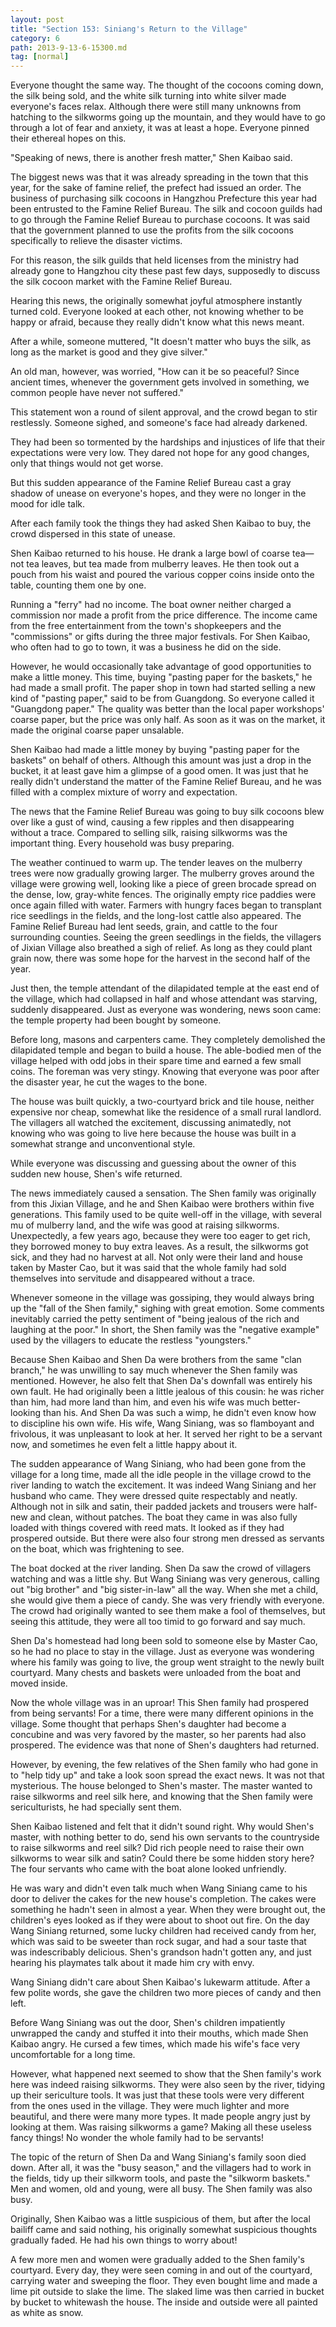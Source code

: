 ```yaml
---
layout: post
title: "Section 153: Siniang's Return to the Village"
category: 6
path: 2013-9-13-6-15300.md
tag: [normal]
---
```


Everyone thought the same way. The thought of the cocoons coming down, the silk being sold, and the white silk turning into white silver made everyone's faces relax. Although there were still many unknowns from hatching to the silkworms going up the mountain, and they would have to go through a lot of fear and anxiety, it was at least a hope. Everyone pinned their ethereal hopes on this.

"Speaking of news, there is another fresh matter," Shen Kaibao said.

The biggest news was that it was already spreading in the town that this year, for the sake of famine relief, the prefect had issued an order. The business of purchasing silk cocoons in Hangzhou Prefecture this year had been entrusted to the Famine Relief Bureau. The silk and cocoon guilds had to go through the Famine Relief Bureau to purchase cocoons. It was said that the government planned to use the profits from the silk cocoons specifically to relieve the disaster victims.

For this reason, the silk guilds that held licenses from the ministry had already gone to Hangzhou city these past few days, supposedly to discuss the silk cocoon market with the Famine Relief Bureau.

Hearing this news, the originally somewhat joyful atmosphere instantly turned cold. Everyone looked at each other, not knowing whether to be happy or afraid, because they really didn't know what this news meant.

After a while, someone muttered, "It doesn't matter who buys the silk, as long as the market is good and they give silver."

An old man, however, was worried, "How can it be so peaceful? Since ancient times, whenever the government gets involved in something, we common people have never not suffered."

This statement won a round of silent approval, and the crowd began to stir restlessly. Someone sighed, and someone's face had already darkened.

They had been so tormented by the hardships and injustices of life that their expectations were very low. They dared not hope for any good changes, only that things would not get worse.

But this sudden appearance of the Famine Relief Bureau cast a gray shadow of unease on everyone's hopes, and they were no longer in the mood for idle talk.

After each family took the things they had asked Shen Kaibao to buy, the crowd dispersed in this state of unease.

Shen Kaibao returned to his house. He drank a large bowl of coarse tea—not tea leaves, but tea made from mulberry leaves. He then took out a pouch from his waist and poured the various copper coins inside onto the table, counting them one by one.

Running a "ferry" had no income. The boat owner neither charged a commission nor made a profit from the price difference. The income came from the free entertainment from the town's shopkeepers and the "commissions" or gifts during the three major festivals. For Shen Kaibao, who often had to go to town, it was a business he did on the side.

However, he would occasionally take advantage of good opportunities to make a little money. This time, buying "pasting paper for the baskets," he had made a small profit. The paper shop in town had started selling a new kind of "pasting paper," said to be from Guangdong. So everyone called it "Guangdong paper." The quality was better than the local paper workshops' coarse paper, but the price was only half. As soon as it was on the market, it made the original coarse paper unsalable.

Shen Kaibao had made a little money by buying "pasting paper for the baskets" on behalf of others. Although this amount was just a drop in the bucket, it at least gave him a glimpse of a good omen. It was just that he really didn't understand the matter of the Famine Relief Bureau, and he was filled with a complex mixture of worry and expectation.

The news that the Famine Relief Bureau was going to buy silk cocoons blew over like a gust of wind, causing a few ripples and then disappearing without a trace. Compared to selling silk, raising silkworms was the important thing. Every household was busy preparing.

The weather continued to warm up. The tender leaves on the mulberry trees were now gradually growing larger. The mulberry groves around the village were growing well, looking like a piece of green brocade spread on the dense, low, gray-white fences. The originally empty rice paddies were once again filled with water. Farmers with hungry faces began to transplant rice seedlings in the fields, and the long-lost cattle also appeared. The Famine Relief Bureau had lent seeds, grain, and cattle to the four surrounding counties. Seeing the green seedlings in the fields, the villagers of Jixian Village also breathed a sigh of relief. As long as they could plant grain now, there was some hope for the harvest in the second half of the year.

Just then, the temple attendant of the dilapidated temple at the east end of the village, which had collapsed in half and whose attendant was starving, suddenly disappeared. Just as everyone was wondering, news soon came: the temple property had been bought by someone.

Before long, masons and carpenters came. They completely demolished the dilapidated temple and began to build a house. The able-bodied men of the village helped with odd jobs in their spare time and earned a few small coins. The foreman was very stingy. Knowing that everyone was poor after the disaster year, he cut the wages to the bone.

The house was built quickly, a two-courtyard brick and tile house, neither expensive nor cheap, somewhat like the residence of a small rural landlord. The villagers all watched the excitement, discussing animatedly, not knowing who was going to live here because the house was built in a somewhat strange and unconventional style.

While everyone was discussing and guessing about the owner of this sudden new house, Shen's wife returned.

The news immediately caused a sensation. The Shen family was originally from this Jixian Village, and he and Shen Kaibao were brothers within five generations. This family used to be quite well-off in the village, with several mu of mulberry land, and the wife was good at raising silkworms. Unexpectedly, a few years ago, because they were too eager to get rich, they borrowed money to buy extra leaves. As a result, the silkworms got sick, and they had no harvest at all. Not only were their land and house taken by Master Cao, but it was said that the whole family had sold themselves into servitude and disappeared without a trace.

Whenever someone in the village was gossiping, they would always bring up the "fall of the Shen family," sighing with great emotion. Some comments inevitably carried the petty sentiment of "being jealous of the rich and laughing at the poor." In short, the Shen family was the "negative example" used by the villagers to educate the restless "youngsters."

Because Shen Kaibao and Shen Da were brothers from the same "clan branch," he was unwilling to say much whenever the Shen family was mentioned. However, he also felt that Shen Da's downfall was entirely his own fault. He had originally been a little jealous of this cousin: he was richer than him, had more land than him, and even his wife was much better-looking than his. And Shen Da was such a wimp, he didn't even know how to discipline his own wife. His wife, Wang Siniang, was so flamboyant and frivolous, it was unpleasant to look at her. It served her right to be a servant now, and sometimes he even felt a little happy about it.

The sudden appearance of Wang Siniang, who had been gone from the village for a long time, made all the idle people in the village crowd to the river landing to watch the excitement. It was indeed Wang Siniang and her husband who came. They were dressed quite respectably and neatly. Although not in silk and satin, their padded jackets and trousers were half-new and clean, without patches. The boat they came in was also fully loaded with things covered with reed mats. It looked as if they had prospered outside. But there were also four strong men dressed as servants on the boat, which was frightening to see.

The boat docked at the river landing. Shen Da saw the crowd of villagers watching and was a little shy. But Wang Siniang was very generous, calling out "big brother" and "big sister-in-law" all the way. When she met a child, she would give them a piece of candy. She was very friendly with everyone. The crowd had originally wanted to see them make a fool of themselves, but seeing this attitude, they were all too timid to go forward and say much.

Shen Da's homestead had long been sold to someone else by Master Cao, so he had no place to stay in the village. Just as everyone was wondering where his family was going to live, the group went straight to the newly built courtyard. Many chests and baskets were unloaded from the boat and moved inside.

Now the whole village was in an uproar! This Shen family had prospered from being servants! For a time, there were many different opinions in the village. Some thought that perhaps Shen's daughter had become a concubine and was very favored by the master, so her parents had also prospered. The evidence was that none of Shen's daughters had returned.

However, by evening, the few relatives of the Shen family who had gone in to "help tidy up" and take a look soon spread the exact news. It was not that mysterious. The house belonged to Shen's master. The master wanted to raise silkworms and reel silk here, and knowing that the Shen family were sericulturists, he had specially sent them.

Shen Kaibao listened and felt that it didn't sound right. Why would Shen's master, with nothing better to do, send his own servants to the countryside to raise silkworms and reel silk? Did rich people need to raise their own silkworms to wear silk and satin? Could there be some hidden story here? The four servants who came with the boat alone looked unfriendly.

He was wary and didn't even talk much when Wang Siniang came to his door to deliver the cakes for the new house's completion. The cakes were something he hadn't seen in almost a year. When they were brought out, the children's eyes looked as if they were about to shoot out fire. On the day Wang Siniang returned, some lucky children had received candy from her, which was said to be sweeter than rock sugar, and had a sour taste that was indescribably delicious. Shen's grandson hadn't gotten any, and just hearing his playmates talk about it made him cry with envy.

Wang Siniang didn't care about Shen Kaibao's lukewarm attitude. After a few polite words, she gave the children two more pieces of candy and then left.

Before Wang Siniang was out the door, Shen's children impatiently unwrapped the candy and stuffed it into their mouths, which made Shen Kaibao angry. He cursed a few times, which made his wife's face very uncomfortable for a long time.

However, what happened next seemed to show that the Shen family's work here was indeed raising silkworms. They were also seen by the river, tidying up their sericulture tools. It was just that these tools were very different from the ones used in the village. They were much lighter and more beautiful, and there were many more types. It made people angry just by looking at them. Was raising silkworms a game? Making all these useless fancy things! No wonder the whole family had to be servants!

The topic of the return of Shen Da and Wang Siniang's family soon died down. After all, it was the "busy season," and the villagers had to work in the fields, tidy up their silkworm tools, and paste the "silkworm baskets." Men and women, old and young, were all busy. The Shen family was also busy.

Originally, Shen Kaibao was a little suspicious of them, but after the local bailiff came and said nothing, his originally somewhat suspicious thoughts gradually faded. He had his own things to worry about!

A few more men and women were gradually added to the Shen family's courtyard. Every day, they were seen coming in and out of the courtyard, carrying water and sweeping the floor. They even bought lime and made a lime pit outside to slake the lime. The slaked lime was then carried in bucket by bucket to whitewash the house. The inside and outside were all painted as white as snow.